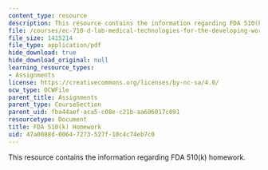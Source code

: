 ```yaml
---
content_type: resource
description: This resource contains the information regarding FDA 510(k) homework.
file: /courses/ec-710-d-lab-medical-technologies-for-the-developing-world-spring-2010/47a0088d00647273527f10c4c74eb7c0_MITEC_710S10_510k_homework.pdf
file_size: 1415214
file_type: application/pdf
hide_download: true
hide_download_original: null
learning_resource_types:
- Assignments
license: https://creativecommons.org/licenses/by-nc-sa/4.0/
ocw_type: OCWFile
parent_title: Assignments
parent_type: CourseSection
parent_uid: fba44aef-aca5-c08e-c21b-aa606017c091
resourcetype: Document
title: FDA 510(k) Homework
uid: 47a0088d-0064-7273-527f-10c4c74eb7c0
---
```

This resource contains the information regarding FDA 510(k) homework.